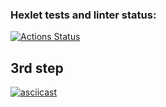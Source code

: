 ### Hexlet tests and linter status:
[![Actions Status](https://github.com/susemaa/frontend-project-46/workflows/hexlet-check/badge.svg)](https://github.com/susemaa/frontend-project-46/actions)


## 3rd step
[![asciicast](https://asciinema.org/a/594053.svg)](https://asciinema.org/a/594053)
